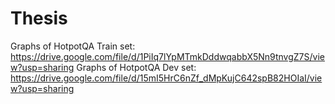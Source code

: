 Thesis
==============================
Graphs of HotpotQA Train set: https://drive.google.com/file/d/1PiIq7lYpMTmkDddwqabbX5Nn9tnvgZ7S/view?usp=sharing
Graphs of HotpotQA Dev set: https://drive.google.com/file/d/15mI5HrC6nZf_dMpKujC642spB82HOIaI/view?usp=sharing
